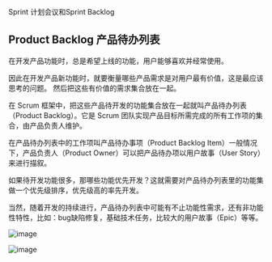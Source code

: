 Sprint 计划会议和Sprint Backlog

## Product Backlog 产品待办列表

在开发产品功能时，总是希望上线的功能，用户能够喜欢并经常使用。

因此在开发产品新功能时，就要衡量哪些产品需求是对用户最有价值，这是最应该思考的问题。
然后把这些有价值的需求集合放在一起。

在 Scrum 框架中，把这些产品待开发的功能集合放在一起就叫产品待办列表（Product Backlog）。它是 Scrum 团队实现产品目标所需完成的所有工作项的集合，由产品负责人维护。

在产品待办列表中的工作项叫产品待办事项（Product Backlog Item）一般情况下，产品负责人（Product Owner）可以把产品待办项以用户故事（User Story）来进行描叙。

如果待开发功能很多，那哪些功能优先开发？这就需要对产品待办列表里的功能集做一个优先级排序，优先级高的率先开发。

当然，随着开发的持续进行，产品待办列表中可能有不止功能性需求，还有非功能性特性，比如：bug缺陷修复，基础技术任务，比较大的用户故事（Epic）等等。

![image](https://github.com/user-attachments/assets/593c5b12-9842-44aa-a13c-dd44fa08eb89)



![image](https://github.com/user-attachments/assets/ca151ddd-72c3-42be-8d4d-7b8a8b2b8fc8)
